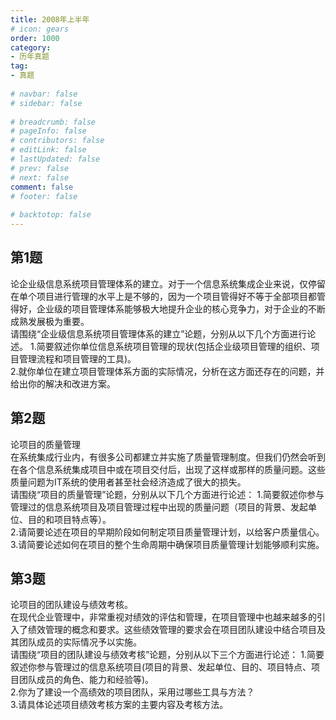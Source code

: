 ```yaml
---  
title: 2008年上半年  
# icon: gears  
order: 1000  
category:  
- 历年真题  
tag:  
- 真题  
  
# navbar: false  
# sidebar: false  
  
# breadcrumb: false  
# pageInfo: false  
# contributors: false  
# editLink: false  
# lastUpdated: false  
# prev: false  
# next: false  
comment: false  
# footer: false  
  
# backtotop: false  
---  
```

## 第1题 ##

论企业级信息系统项目管理体系的建立。对于一个信息系统集成企业来说，仅停留在单个项目进行管理的水平上是不够的，因为一个项目管得好不等于全部项目都管得好，企业级的项目管理体系能够极大地提升企业的核心竞争力，对于企业的不断成熟发展极为重要。  
请围绕“企业级信息系统项目管理体系的建立”论题，分别从以下几个方面进行论述。 1.简要叙述你单位信息系统项目管理的现状(包括企业级项目管理的组织、项目管理流程和项目管理的工具)。  
2.就你单位在建立项目管理体系方面的实际情况，分析在这方面还存在的问题，并给出你的解决和改进方案。  


## 第2题 ##

论项目的质量管理  
在系统集成行业内，有很多公司都建立并实施了质量管理制度。但我们仍然会听到在各个信息系统集成项目中或在项目交付后，出现了这样或那样的质量问题。这些质量问题为IT系统的使用者甚至社会经济造成了很大的损失。  
请围绕“项目的质量管理”论题，分别从以下几个方面进行论述： 1.简要叙述你参与管理过的信息系统项目及项目管理过程中出现的质量问题（项目的背景、发起单位、目的和项目特点等）。  
2.请简要论述在项目的早期阶段如何制定项目质量管理计划，以给客户质量信心。  
3.请简要论述如何在项目的整个生命周期中确保项目质量管理计划能够顺利实施。  


## 第3题 ##

论项目的团队建设与绩效考核。  
在现代企业管理中，非常重视对绩效的评估和管理，在项目管理中也越来越多的引入了绩效管理的概念和要求。这些绩效管理的要求会在项目团队建设中结合项目及其团队成员的实际情况予以实施。  
请围绕“项目的团队建设与绩效考核”论题，分别从以下三个方面进行论述： 1.简要叙述你参与管理过的信息系统项目(项目的背景、发起单位、目的、项目特点、项目团队成员的角色、能力和经验等)。  
2.你为了建设一个高绩效的项目团队，采用过哪些工具与方法？  
3.请具体论述项目绩效考核方案的主要内容及考核方法。  

